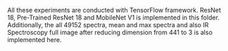 All these experiments are conducted with TensorFlow framework. ResNet 18, Pre-Trained ResNet 18 and MobileNet V1 is implemented in this folder. Additionally, the all 49152 spectra, mean and max spectra and also IR Spectroscopy full image after reducing dimension from 441 to 3 is also implemented here.